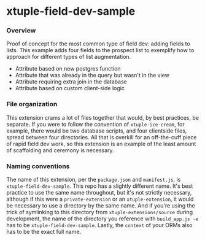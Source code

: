 xtuple-field-dev-sample
================

### Overview

Proof of concept for the most common type of field dev: adding fields to lists. This example adds four
fields to the prospect list to exemplify how to approach for different types of list augmentation.
  - Attribute based on new postgres function
  - Attribute that was already in the query but wasn't in the view
  - Attribute requiring extra join in the database
  - Attribute based on custom client-side logic

### File organization

This extension crams a lot of files together that would, by best practices, be separate. If you
were to follow the convention of `xtuple-ice-cream`, for example, there would be two database
scripts, and four clientside files, spread between four directories. All that is overkill for
an off-the-cuff piece of rapid field dev work, so this extension is an example of the least
amount of scaffolding and ceremony is necessary.

### Naming conventions

The name of this extension, per the `package.json` and `manifest.js`, is `xtuple-field-dev-sample`.
This repo has a slightly different name. It's best practice to use the same name throughout,
but it's not strictly necessary, although if this were a `private-extension` or an
`xtuple-extension`, it would be necessary to use a directory by the same name. And if you're using
the trick of symlinking to this directory from `xtuple-extensions/source` during development,
the name of the directory you reference with `build_app.js -e` has to be `xtuple-field-dev-sample`. Lastly, the
`context` of your ORMs also has to be the exact full name.

